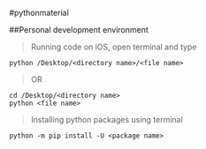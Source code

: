 #pythonmaterial

##Personal development environment

> Running code on iOS, open terminal and type
```
python /Desktop/<directory name>/<file name>
```
> OR
```
cd /Desktop/<directory name>
python <file name>
```
> Installing python packages using terminal
```
python -m pip install -U <package name>
```